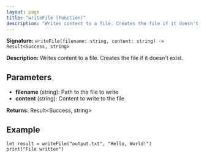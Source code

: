 ```yaml
---
layout: page
title: "writeFile (Function)"
description: "Writes content to a file. Creates the file if it doesn't exist."
---
```


**Signature:** `writeFile(filename: string, content: string) -> Result<Success, string>`

**Description:** Writes content to a file. Creates the file if it doesn't exist.

## Parameters

- **filename** (string): Path to the file to write
- **content** (string): Content to write to the file

**Returns:** Result<Success, string>

## Example

```osprey
let result = writeFile("output.txt", "Hello, World!")
print("File written")
```
